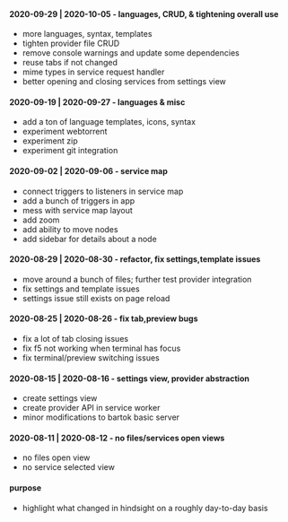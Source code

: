 <!-- no-select -->
<br>

#### 2020-09-29 | 2020-10-05 - languages, CRUD, & tightening overall use
  - more languages, syntax, templates
  - tighten provider file CRUD
  - remove console warnings and update some dependencies
  - reuse tabs if not changed
  - mime types in service request handler
  - better opening and closing services from settings view

#### 2020-09-19 | 2020-09-27 - languages & misc
  - add a ton of language templates, icons, syntax
  - experiment webtorrent
  - experiment zip
  - experiment git integration

#### 2020-09-02 | 2020-09-06 - service map
  - connect triggers to listeners in service map
  - add a bunch of triggers in app
  - mess with service map layout
  - add zoom
  - add ability to move nodes
  - add sidebar for details about a node

#### 2020-08-29 | 2020-08-30 - refactor, fix settings,template issues
  - move around a bunch of files; further test provider integration
  - fix settings and template issues
  - settings issue still exists on page reload

#### 2020-08-25 | 2020-08-26 - fix tab,preview bugs
  - fix a lot of tab closing issues
  - fix f5 not working when terminal has focus
  - fix terminal/preview switching issues

#### 2020-08-15 | 2020-08-16 - settings view, provider abstraction
  - create settings view
  - create provider API in service worker
  - minor modifications to bartok basic server

#### 2020-08-11 | 2020-08-12 - no files/services open views
  - no files open view
  - no service selected view

#### purpose
  - highlight what changed in hindsight on a roughly day-to-day basis
